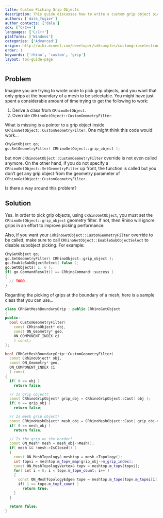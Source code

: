 ```yaml
---
title: Custom Picking Grip Objects
description: This guide discusses how to write a custom grip object picker in C/C++.
authors: ['dale_fugier']
author_contacts: ['dale']
sdk: ['C/C++']
languages: ['C/C++']
platforms: ['Windows']
categories: ['Advanced']
origin: http://wiki.mcneel.com/developer/sdksamples/customgripselection
order: 1
keywords: ['rhino', 'custom', 'grip']
layout: toc-guide-page
---
```


 
## Problem

Imagine you are trying to wrote code to pick grip objects, and you want that only grips at the boundary of a mesh to be selectable.  You might have just spent a considerable amount of time trying to get the following to work:

1. Derive a class from `CRhinoGetObject`.
1. Override `CRhinoGetObject::CustomGeometryFilter`.

What is missing is a pointer to a grip object inside `CRhinoGetObject::CustomGeometryFilter`.  One might think this code would work...

```cpp
CMyGetObject go;
go.SetGeometryFilter( CRhinoGetObject::grip_object );
```

but now `CRhinoGetObject::CustomGeometryFilter` override is not even called anymore.  On the other hand, if you do not specify a `CRhinoGetObject::SetGeometryFilter` up front, the function is called but you don't get any grip object from the geometry parameter of `CRhinoGetObject::CustomGeometryFilter`.

Is there a way around this problem?

## Solution

Yes.  In order to pick grip objects, using `CRhinoGetObject`, you must set the `CRhinoGetObject::grip_object` geometry filter.  If not, then Rhino will ignore grips in an effort to improve picking performance.

Also, if you want your `CRhinoGetObject::CustomGeometryFilter` override to be called, make sure to call `CRhinoGetObject::EnableSubObjectSelect` to disable subobject picking.  For example:

```cpp
CMyGetObject go;
go.SetGeometryFilter( CRhinoObject::grip_object );
go.EnableSubObjectSelect( false );
go.GetObjects( 1, 0 );
if( go.CommandResult() == CRhinoCommand::success )
{
  // TODO...
}
```

Regarding the picking of grips at the boundary of a mesh, here is a sample class that you can use...

```cpp
class CRhGetMeshBoundaryGrip : public CRhinoGetObject
{
public:
  bool CustomGeometryFilter(
    const CRhinoObject* obj,
    const ON_Geometry* geo,
    ON_COMPONENT_INDEX ci
    ) const;
};

bool CRhGetMeshBoundaryGrip::CustomGeometryFilter(
  const CRhinoObject* obj,
  const ON_Geometry* geo,
  ON_COMPONENT_INDEX ci
  ) const
{
  if( 0 == obj )
    return false;

  // Is grip object?
  const CRhinoGripObject* grip_obj = CRhinoGripObject::Cast( obj );
  if( 0 == grip_obj )
    return false;

  // Is mesh grip object?
  const CRhinoMeshObject* mesh_obj = CRhinoMeshObject::Cast( grip_obj->Owner() );
  if( 0 == mesh_obj )
    return false;

  // Is the grip on the border?
  const ON_Mesh* mesh = mesh_obj->Mesh();
  if( mesh && !mesh->IsClosed() )
  {
    const ON_MeshTopology& meshtop = mesh->Topology();
    int topvi = meshtop.m_topv_map[grip_obj->m_grip_index];
    const ON_MeshTopologyVertex& topv = meshtop.m_topv[topvi];
    for( int i = 0; i < topv.m_tope_count; i++ )
    {
      const ON_MeshTopologyEdge& tope = meshtop.m_tope[topv.m_topei[i]];
      if( 1 == tope.m_topf_count )
        return true;
    }
  }

  return false;
}
```
